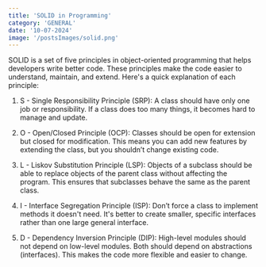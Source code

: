 ```yaml
---
title: 'SOLID in Programming'
category: 'GENERAL'
date: '10-07-2024'
image: '/postsImages/solid.png'
---
```


SOLID is a set of five principles in object-oriented programming that helps developers write better code. These principles make the code easier to understand, maintain, and extend. Here's a quick explanation of each principle:

1. S - Single Responsibility Principle (SRP): A class should have only one job or responsibility. If a class does too many things, it becomes hard to manage and update.

2. O - Open/Closed Principle (OCP): Classes should be open for extension but closed for modification. This means you can add new features by extending the class, but you shouldn’t change existing code.

3. L - Liskov Substitution Principle (LSP): Objects of a subclass should be able to replace objects of the parent class without affecting the program. This ensures that subclasses behave the same as the parent class.

4. I - Interface Segregation Principle (ISP): Don’t force a class to implement methods it doesn't need. It's better to create smaller, specific interfaces rather than one large general interface.

5. D - Dependency Inversion Principle (DIP): High-level modules should not depend on low-level modules. Both should depend on abstractions (interfaces). This makes the code more flexible and easier to change.

####

